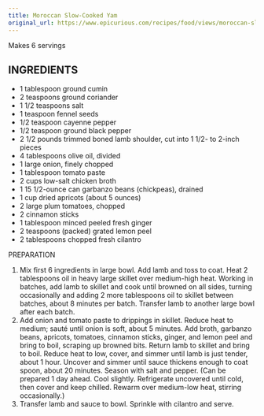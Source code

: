 ```yaml
---
title: Moroccan Slow-Cooked Yam
original_url: https://www.epicurious.com/recipes/food/views/moroccan-slow-cooked-lamb-231597
---
```


Makes 6 servings

## INGREDIENTS

* 1 tablespoon ground cumin
* 2 teaspoons ground coriander
* 1 1/2 teaspoons salt
* 1 teaspoon fennel seeds
* 1/2 teaspoon cayenne pepper
* 1/2 teaspoon ground black pepper
* 2 1/2 pounds trimmed boned lamb shoulder, cut into 1 1/2- to 2-inch pieces
* 4 tablespoons olive oil, divided
* 1 large onion, finely chopped
* 1 tablespoon tomato paste
* 2 cups low-salt chicken broth
* 1 15 1/2-ounce can garbanzo beans (chickpeas), drained
* 1 cup dried apricots (about 5 ounces)
* 2 large plum tomatoes, chopped
* 2 cinnamon sticks
* 1 tablespoon minced peeled fresh ginger
* 2 teaspoons (packed) grated lemon peel
* 2 tablespoons chopped fresh cilantro

PREPARATION

1. Mix first 6 ingredients in large bowl. Add lamb and toss to coat. Heat 2 tablespoons oil in heavy large skillet over medium-high heat. Working in batches, add lamb to skillet and cook until browned on all sides, turning occasionally and adding 2 more tablespoons oil to skillet between batches, about 8 minutes per batch. Transfer lamb to another large bowl after each batch.
1. Add onion and tomato paste to drippings in skillet. Reduce heat to medium; sauté until onion is soft, about 5 minutes. Add broth, garbanzo beans, apricots, tomatoes, cinnamon sticks, ginger, and lemon peel and bring to boil, scraping up browned bits. Return lamb to skillet and bring to boil. Reduce heat to low, cover, and simmer until lamb is just tender, about 1 hour. Uncover and simmer until sauce thickens enough to coat spoon, about 20 minutes. Season with salt and pepper. (Can be prepared 1 day ahead. Cool slightly. Refrigerate uncovered until cold, then cover and keep chilled. Rewarm over medium-low heat, stirring occasionally.)
1. Transfer lamb and sauce to bowl. Sprinkle with cilantro and serve.